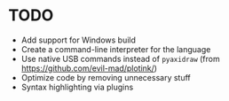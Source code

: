 # TODO

- Add support for Windows build
- Create a command-line interpreter for the language
- Use native USB commands instead of `pyaxidraw` (from https://github.com/evil-mad/plotink/)
- Optimize code by removing unnecessary stuff
- Syntax highlighting via plugins
